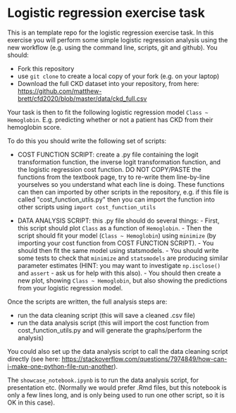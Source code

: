 # Logistic regression exercise task

This is an template repo for the logistic regression exercise task.
In this exercise you will perform some simple logistic regression analysis using
the new workflow (e.g. using the command line, scripts, git and github). You should:

- Fork this repository
- use `git clone` to create a local copy of your fork (e.g. on your laptop)
- Download the full CKD dataset into your repository, from here: https://github.com/matthew-brett/cfd2020/blob/master/data/ckd_full.csv

Your task is then to fit the following logistic regression model `Class ~ Hemoglobin`.
E.g. predicting whether or not a patient has CKD from their hemoglobin score.

To do this you should write the following set of scripts:

- COST FUNCTION SCRIPT: create a .py file containing the logit transformation
 function, the inverse logit transformation function, and the logistic regression
 cost function. DO NOT COPY/PASTE the functions from the textbook page, try to
 re-write them line-by-line yourselves so you understand what each line is doing.
 These functions can then can imported by other scripts in the repository, e.g.
 if this file is called "cost_function_utils.py" then you can import the
function into other scripts using `import cost_function_utils`

- DATA ANALYSIS SCRIPT: this .py file should do several things:
        - First, this script should plot `Class` as a function of `Hemoglobin`. 
        - Then the script should fit your model (`Class ~ Hemoglobin`) using
         `minimize` (by importing your cost function from COST FUNCTION SCRIPT). 
        - You should then fit the same model using statsmodels.
        - You should write some tests to check that `minimize` and `statsmodels`
          are producing similar parameter estimates (HINT: you may want to investigate
         `np.isclose()` and `assert` - ask us for help with this also).
        - You should then create a new plot, showing `Class ~ Hemoglobin`, but 
        also showing the predictions from your logistic regression model.

Once the scripts are written, the full analysis steps are:

- run the data cleaning script (this will save a cleaned .csv file)
- run the data analysis script (this will import the cost function from
  cost_function_utils.py and will generate the graphs/perform the analysis)

You could also set up the data analysis script to call the data cleaning script
directly (see here: https://stackoverflow.com/questions/7974849/how-can-i-make-one-python-file-run-another).

The `showcase_notebook.ipynb` is to run the data analysis script, for
presentation etc. (Normally we would prefer .Rmd files, but this notebook
is only a few lines long, and is only being used to run one other script, so it
is OK in this case).
